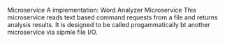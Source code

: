 Microservice A implementation: Word Analyzer Microservice
This microservice reads text based command requests from a file and returns analysis results. It is designed to be called progammatically bt another microservice via sipmle file I/O.
